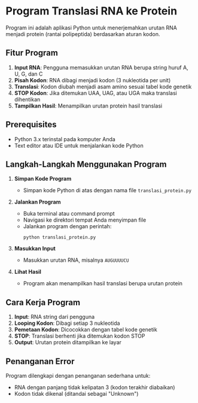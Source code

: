 # Program Translasi RNA ke Protein

Program ini adalah aplikasi Python untuk menerjemahkan urutan RNA menjadi protein (rantai polipeptida) berdasarkan aturan kodon.

## Fitur Program

1. **Input RNA**: Pengguna memasukkan urutan RNA berupa string huruf A, U, G, dan C
2. **Pisah Kodon**: RNA dibagi menjadi kodon (3 nukleotida per unit)
3. **Translasi**: Kodon diubah menjadi asam amino sesuai tabel kode genetik
4. **STOP Kodon**: Jika ditemukan UAA, UAG, atau UGA maka translasi dihentikan
5. **Tampilkan Hasil**: Menampilkan urutan protein hasil translasi

## Prerequisites

- Python 3.x terinstal pada komputer Anda
- Text editor atau IDE untuk menjalankan kode Python

## Langkah-Langkah Menggunakan Program

1. **Simpan Kode Program**
   - Simpan kode Python di atas dengan nama file `translasi_protein.py`

2. **Jalankan Program**
   - Buka terminal atau command prompt
   - Navigasi ke direktori tempat Anda menyimpan file
   - Jalankan program dengan perintah:
     ```
     python translasi_protein.py
     ```

3. **Masukkan Input**
   - Masukkan urutan RNA, misalnya `AUGUUUUCU`

4. **Lihat Hasil**
   - Program akan menampilkan hasil translasi berupa urutan protein

## Cara Kerja Program

1. **Input**: RNA string dari pengguna
2. **Looping Kodon**: Dibagi setiap 3 nukleotida
3. **Pemetaan Kodon**: Dicocokkan dengan tabel kode genetik
4. **STOP**: Translasi berhenti jika ditemukan kodon STOP
5. **Output**: Urutan protein ditampilkan ke layar

## Penanganan Error

Program dilengkapi dengan penanganan sederhana untuk:
- RNA dengan panjang tidak kelipatan 3 (kodon terakhir diabaikan)
- Kodon tidak dikenal (ditandai sebagai "Unknown")
